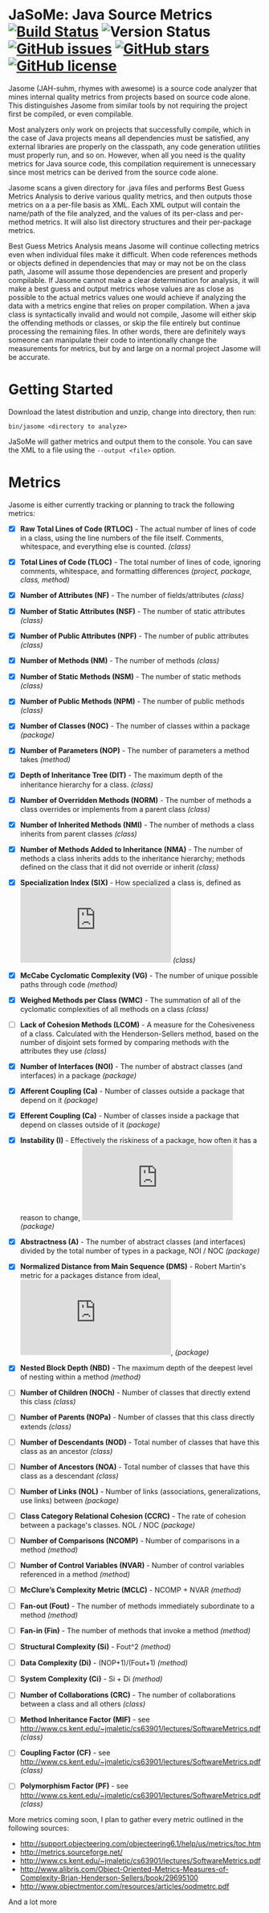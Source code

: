 # JaSoMe: Java Source Metrics [![Build Status](https://travis-ci.org/rodhilton/jasome.svg?branch=master)](https://travis-ci.org/rodhilton/jasome) ![Version Status](https://img.shields.io/badge/status-alpha-orange.svg) [![GitHub issues](https://img.shields.io/github/issues/rodhilton/jasome.svg)](https://github.com/rodhilton/jasome/issues) [![GitHub stars](https://img.shields.io/github/stars/rodhilton/jasome.svg)](https://github.com/rodhilton/jasome/stargazers) [![GitHub license](https://img.shields.io/badge/license-MIT-blue.svg)](https://raw.githubusercontent.com/rodhilton/jasome/master/LICENSE)

Jasome (JAH-suhm, rhymes with awesome) is a source code analyzer that mines 
internal quality metrics from projects based on source code alone.  This 
distinguishes Jasome from similar tools by not requiring the project first be
compiled, or even compilable.
 
Most analyzers only work on projects that successfully compile, which in the
case of Java projects means all dependencies must be satisfied, any external
libraries are properly on the classpath, any code generation utilities must
properly run, and so on.  However, when all you need is the quality metrics
for Java source code, this compilation requirement is unnecessary since most
metrics can be derived from the source code alone.

Jasome scans a given directory for .java files and performs Best Guess Metrics
Analysis to derive various quality metrics, and then outputs those metrics on a
a per-file basis as XML.  Each XML output will contain the name/path of the file
analyzed, and the values of its per-class and per-method metrics. It will also
list directory structures and their per-package metrics.

Best Guess Metrics Analysis means Jasome will continue collecting metrics even
when individual files make it difficult.  When code references methods or objects
defined in dependencies that may or may not be on the class path, Jasome will
assume those dependencies are present and properly compilable.  If Jasome cannot
make a clear determination for analysis, it will make a best guess and output
metrics whose values are as close as possible to the actual metrics values one
would achieve if analyzing the data with a metrics engine that relies on proper
compilation.  When a java class is syntactically invalid and would not compile,
Jasome will either skip the offending methods or classes, or skip the file entirely
but continue processing the remaining files.  In other words, there are definitely
ways someone can manipulate their code to intentionally change the measurements
for metrics, but by and large on a normal project Jasome will be accurate.

# Getting Started

Download the latest distribution and unzip, change into directory, then run:

  ```
  bin/jasome <directory to analyze>
  ```
  
JaSoMe will gather metrics and output them to the console.  You can save the XML
to a file using the `--output <file>` option.

# Metrics

Jasome is either currently tracking or planning to track the following metrics:
   
 - [x] **Raw Total Lines of Code (RTLOC)** - The actual number of lines of code in a
   class, using the line numbers of the file itself.  Comments, whitespace, and
   everything else is counted. _(class)_
 - [x] **Total Lines of Code (TLOC)** - The total number of lines of code, ignoring
   comments, whitespace, and formatting differences _(project, package, class, method)_
 - [x] **Number of Attributes (NF)** - The number of fields/attributes _(class)_
 - [x] **Number of Static Attributes (NSF)** - The number of static attributes _(class)_
 - [x] **Number of Public Attributes (NPF)** - The number of public attributes _(class)_
 - [x] **Number of Methods (NM)** - The number of methods _(class)_
 - [x] **Number of Static Methods (NSM)** - The number of static methods _(class)_
 - [x] **Number of Public Methods (NPM)** - The number of public methods _(class)_
 - [x] **Number of Classes (NOC)** - The number of classes within a package _(package)_
 - [x] **Number of Parameters (NOP)** - The number of parameters a method takes _(method)_ 
 - [x] **Depth of Inheritance Tree (DIT)** - The maximum depth of the inheritance
     hierarchy for a class.  _(class)_
 - [x] **Number of Overridden Methods (NORM)** - The number of methods a class overrides
     or implements from a parent class _(class)_
 - [x] **Number of Inherited Methods (NMI)** - The number of methods a class inherits
   from parent classes _(class)_
 - [x] **Number of Methods Added to Inheritance (NMA)** - The number of methods a
   class inherits adds to the inheritance hierarchy; methods defined on the class
   that it did not override or inherit _(class)_
 - [x] **Specialization Index (SIX)** - How specialized a class is, defined as ![(DIT * NORM) / NOM](https://latex.codecogs.com/gif.latex?%5Cinline%20%5Cfrac%7BDIT%20*%20NORM%7D%7BNOM%7D) _(class)_
 - [x] **McCabe Cyclomatic Complexity (VG)** - The number of unique possible paths
     through code _(method)_
 - [x] **Weighed Methods per Class (WMC)** - The summation of all of the cyclomatic
       complexities of all methods on a class _(class)_
 - [ ] **Lack of Cohesion Methods (LCOM)** - A measure for the Cohesiveness of a class.
       Calculated with the Henderson-Sellers method, based on the number of disjoint sets
       formed by comparing methods with the attributes they use _(class)_
 - [x] **Number of Interfaces (NOI)** - The number of abstract classes (and interfaces) in a package _(package)_
 - [x] **Afferent Coupling (Ca)** - Number of classes outside a package that depend on it _(package)_
 - [x] **Efferent Coupling (Ca)** - Number of classes inside a package that depend on classes outside of it _(package)_
 - [x] **Instability (I)** - Effectively the riskiness of a package, how often it has a reason to change, ![Ce/(Ce+Ca)](https://latex.codecogs.com/gif.latex?%5Cinline%20%5Cfrac%7BCe%7D%7BCa&plus;Ce%7D) _(package)_
 - [x] **Abstractness (A)** - The number of abstract classes (and interfaces) divided by the total number of types in a package, NOI / NOC _(package)_
 - [x] **Normalized Distance from Main Sequence (DMS)** - Robert Martin's metric for a packages distance from ideal,  ![| A + I - 1 |](https://latex.codecogs.com/gif.latex?%5Cinline%20%7C%20A%20&plus;%20I%20-%201%20%7C), _(package)_
 - [x] **Nested Block Depth (NBD)** - The maximum depth of the deepest level of nesting within a method _(method)_
 - [ ] **Number of Children (NOCh)** - Number of classes that directly extend this class _(class)_
 - [ ] **Number of Parents (NOPa)** - Number of classes that this class directly extends _(class)_
 - [ ] **Number of Descendants (NOD)** - Total number of classes that have this class as an ancestor _(class)_
 - [ ] **Number of Ancestors (NOA)** - Total number of classes that have this class as a descendant _(class)_
 - [ ] **Number of Links (NOL)** - Number of links (associations, generalizations, use links) between _(package)_
 - [ ] **Class Category Relational Cohesion (CCRC)** - The rate of cohesion between a package's classes. NOL / NOC _(package)_
 - [ ] **Number of Comparisons (NCOMP)** - Number of comparisons in a method _(method)_
 - [ ] **Number of Control Variables (NVAR)** - Number of control variables referenced in a method _(method)_
 - [ ] **McClure’s Complexity Metric (MCLC)** - NCOMP + NVAR _(method)_
 - [ ] **Fan-out (Fout)** - The number of methods immediately subordinate to a method _(method)_
 - [ ] **Fan-in (Fin)** - The number of methods that invoke a method _(method)_
 - [ ] **Structural Complexity (Si)** - Fout^2 _(method)_
 - [ ] **Data Complexity (Di)** - (NOP+1)/(Fout+1) _(method)_
 - [ ] **System Complexity (Ci)** - Si + Di _(method)_
 - [ ] **Number of Collaborations (CRC)** - The number of collaborations between a class and all others _(class)_
 - [ ] **Method Inheritance Factor (MIF)** - see http://www.cs.kent.edu/~jmaletic/cs63901/lectures/SoftwareMetrics.pdf _(class)_
 - [ ] **Coupling Factor (CF)** - see http://www.cs.kent.edu/~jmaletic/cs63901/lectures/SoftwareMetrics.pdf _(class)_
 - [ ] **Polymorphism Factor (PF)** - see http://www.cs.kent.edu/~jmaletic/cs63901/lectures/SoftwareMetrics.pdf _(class)_
 
  
More metrics coming soon, I plan to gather every metric outlined in the following sources:

 * http://support.objecteering.com/objecteering6.1/help/us/metrics/toc.htm
 * http://metrics.sourceforge.net/
 * http://www.cs.kent.edu/~jmaletic/cs63901/lectures/SoftwareMetrics.pdf
 * http://www.alibris.com/Object-Oriented-Metrics-Measures-of-Complexity-Brian-Henderson-Sellers/book/29695100
 * http://www.objectmentor.com/resources/articles/oodmetrc.pdf
 
And a lot more
